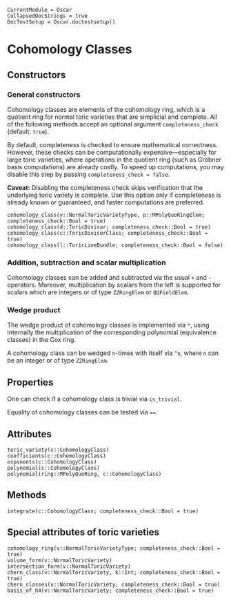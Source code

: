 ```@meta
CurrentModule = Oscar
CollapsedDocStrings = true
DocTestSetup = Oscar.doctestsetup()
```


# Cohomology Classes


## Constructors

### General constructors

Cohomology classes are elements of the cohomology ring, which is a quotient ring for normal toric varieties that
are simplicial and complete. All of the following methods accept an optional argument `completeness_check`
(default: `true`).  

By default, completeness is checked to ensure mathematical correctness. However, these checks can be computationally
expensive—especially for large toric varieties, where operations in the quotient ring (such as Gröbner basis
computations) are already costly. To speed up computations, you may disable this step by passing
`completeness_check = false`.

**Caveat:** Disabling the completeness check skips verification that the underlying toric variety is complete.
Use this option only if completeness is already known or guaranteed, and faster computations are preferred.

```@docs
cohomology_class(v::NormalToricVarietyType, p::MPolyQuoRingElem; completeness_check::Bool = true)
cohomology_class(d::ToricDivisor; completeness_check::Bool = true)
cohomology_class(c::ToricDivisorClass; completeness_check::Bool = true)
cohomology_class(l::ToricLineBundle; completeness_check::Bool = false)
```

### Addition, subtraction and scalar multiplication

Cohomology classes can be added and subtracted via the usual `+` and `-`
operators. Moreover, multiplication by scalars from the left is supported
for scalars which are integers or of type `ZZRingElem` or `QQFieldElem`.

### Wedge product

The wedge product of cohomology classes is implemented via `*`, 
using internally the multiplication of the corresponding polynomial 
(equivalence classes) in the Cox ring.

A cohomology class can be wedged `n`-times with itself via `^n`,
where `n` can be an integer or of type `ZZRingElem`.


## Properties

One can check if a cohomology class is trivial via `is_trivial`.

Equality of cohomology classes can be tested via `==`.


## Attributes

```@docs
toric_variety(c::CohomologyClass)
coefficients(c::CohomologyClass)
exponents(c::CohomologyClass)
polynomial(c::CohomologyClass)
polynomial(ring::MPolyQuoRing, c::CohomologyClass)
```


## Methods

```@docs
integrate(c::CohomologyClass; completeness_check::Bool = true)
```


## Special attributes of toric varieties

```@docs
cohomology_ring(v::NormalToricVarietyType; completeness_check::Bool = true)
volume_form(v::NormalToricVariety)
intersection_form(v::NormalToricVariety)
chern_class(v::NormalToricVariety, k::Int; completeness_check::Bool = true)
chern_classes(v::NormalToricVariety; completeness_check::Bool = true)
basis_of_h4(v::NormalToricVariety; completeness_check::Bool = true)
```
